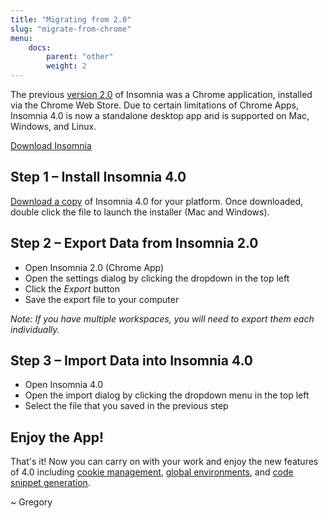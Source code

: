 ```yaml
---
title: "Migrating from 2.0"
slug: "migrate-from-chrome"
menu:
    docs:
        parent: "other"
        weight: 2
---
```


The previous [version 2.0](https://chrome.google.com/webstore/detail/insomnia-rest-client/gmodihnfibbjdecbanmpmbmeffnmloel) 
of Insomnia
was a Chrome application, installed via the Chrome Web Store.
Due to certain limitations of Chrome Apps, Insomnia 4.0 is now a standalone desktop app 
and is supported on Mac, Windows, and Linux.

<p class="center">
<a href="/download" target="_blank" class="button __download-link">Download Insomnia</a>
</p>

## Step 1 – Install Insomnia 4.0

[Download a copy](/download) of Insomnia 4.0 for your platform. Once downloaded, double click
the file to launch the installer (Mac and Windows).

## Step 2 – Export Data from Insomnia 2.0

- Open Insomnia 2.0 (Chrome App)
- Open the settings dialog by clicking the dropdown in the top left
- Click the _Export_ button
- Save the export file to your computer

_Note: If you have multiple workspaces, you will need to export them each individually._


## Step 3 – Import Data into Insomnia 4.0

- Open Insomnia 4.0 
- Open the import dialog by clicking the dropdown menu in the top left
- Select the file that you saved in the previous step


## Enjoy the App!

That's it! Now you can carry on with your work and enjoy the new features of 4.0 including 
[cookie management](/documentation/cookie-management),
[global environments](/documentation/environment-variables), and
[code snippet generation](/documentation/code-snippets).

~ Gregory

